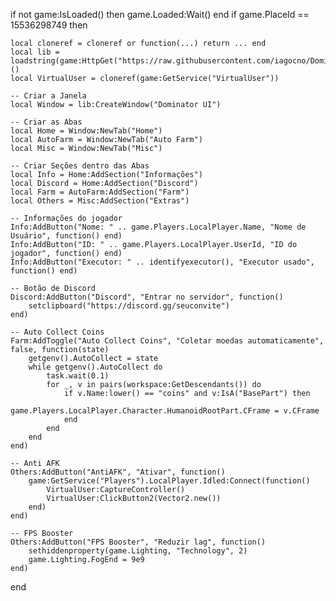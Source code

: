 if not game:IsLoaded() then game.Loaded:Wait() end
if game.PlaceId == 15536298749 then

    local cloneref = cloneref or function(...) return ... end
    local lib = loadstring(game:HttpGet("https://raw.githubusercontent.com/iagocno/Dominator/refs/heads/main/source"))()
    local VirtualUser = cloneref(game:GetService("VirtualUser"))
    
    -- Criar a Janela
    local Window = lib:CreateWindow("Dominator UI")
    
    -- Criar as Abas
    local Home = Window:NewTab("Home")
    local AutoFarm = Window:NewTab("Auto Farm")
    local Misc = Window:NewTab("Misc")
    
    -- Criar Seções dentro das Abas
    local Info = Home:AddSection("Informações")
    local Discord = Home:AddSection("Discord")
    local Farm = AutoFarm:AddSection("Farm")
    local Others = Misc:AddSection("Extras")
    
    -- Informações do jogador
    Info:AddButton("Nome: " .. game.Players.LocalPlayer.Name, "Nome de Usuário", function() end)
    Info:AddButton("ID: " .. game.Players.LocalPlayer.UserId, "ID do jogador", function() end)
    Info:AddButton("Executor: " .. identifyexecutor(), "Executor usado", function() end)
    
    -- Botão de Discord
    Discord:AddButton("Discord", "Entrar no servidor", function()
        setclipboard("https://discord.gg/seuconvite")
    end)
    
    -- Auto Collect Coins
    Farm:AddToggle("Auto Collect Coins", "Coletar moedas automaticamente", false, function(state)
        getgenv().AutoCollect = state
        while getgenv().AutoCollect do
            task.wait(0.1)
            for _, v in pairs(workspace:GetDescendants()) do
                if v.Name:lower() == "coins" and v:IsA("BasePart") then
                    game.Players.LocalPlayer.Character.HumanoidRootPart.CFrame = v.CFrame
                end
            end
        end
    end)
    
    -- Anti AFK
    Others:AddButton("AntiAFK", "Ativar", function()
        game:GetService("Players").LocalPlayer.Idled:Connect(function()
            VirtualUser:CaptureController()
            VirtualUser:ClickButton2(Vector2.new())
        end)
    end)
    
    -- FPS Booster
    Others:AddButton("FPS Booster", "Reduzir lag", function()
        sethiddenproperty(game.Lighting, "Technology", 2)
        game.Lighting.FogEnd = 9e9
    end)
end
